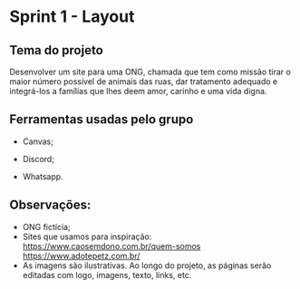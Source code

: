 # Sprint 1 - Layout

## Tema do projeto
Desenvolver um site para uma ONG, chamada que tem como missão tirar o maior número possível de animais das ruas, dar tratamento adequado e integrá-los a famílias que lhes deem amor, carinho e uma vida digna.

## Ferramentas usadas pelo grupo
- Canvas;

- Discord;

- Whatsapp.

## Observações:

- ONG fictícia;
- Sites que usamos para inspiração:
https://www.caosemdono.com.br/quem-somos
https://www.adotepetz.com.br/
- As imagens são ilustrativas. Ao longo do projeto, as páginas serão editadas com logo, imagens, texto, links, etc.
